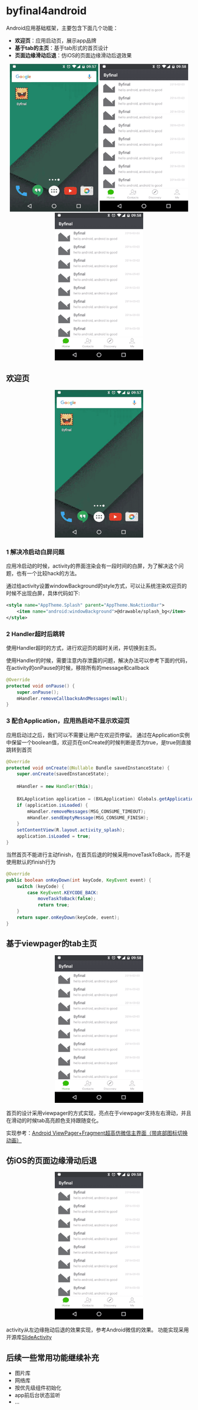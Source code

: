 # byfinal4android
Android应用基础框架，主要包含下面几个功能：

* **欢迎页**：应用启动页，展示app品牌
* **基于tab的主页**：基于tab形式的首页设计
* **页面边缘滑动后退**：仿iOS的页面边缘滑动后退效果

<p align="center">
  <img src="01.gif" alt="splash" height="400" width="240"/>
  <img src="02.gif" alt="splash" height="400" width="240"/>
  <img src="03.gif" alt="splash" height="400" width="240"/>
</p>

## 欢迎页
<p align="center">
  <img src="01.gif" alt="splash" height="400" width="240"/>
</p>

### 1 解决冷启动白屏问题
应用冷启动的时候，activity的界面渲染会有一段时间的白屏，为了解决这个问题，也有一个比较hack的方法。

通过给activity设置windowBackground的style方式，可以让系统渲染欢迎页的时候不出现白屏，具体代码如下:

```xml
<style name="AppTheme.Splash" parent="AppTheme.NoActionBar">
    <item name="android:windowBackground">@drawable/splash_bg</item>
</style>
```

### 2 Handler超时后跳转
使用Handler超时的方式，进行欢迎页的超时关闭，并切换到主页。

使用Handler的时候，需要注意内存泄露的问题，解决办法可以参考下面的代码，在activity的onPause的时候，移除所有的message和callback

```java
@Override
protected void onPause() {
    super.onPause();
    mHandler.removeCallbacksAndMessages(null);
}
```

### 3 配合Application，应用热启动不显示欢迎页
应用启动过之后，我们可以不需要让用户在欢迎页停留。
通过在Application实例中保留一个boolean值，欢迎页在onCreate的时候判断是否为true，是true则直接跳转到首页

```java
@Override
protected void onCreate(@Nullable Bundle savedInstanceState) {
    super.onCreate(savedInstanceState);

    mHandler = new Handler(this);

    BXLApplication application = (BXLApplication) Globals.getApplication();
    if (application.isLoaded) {
        mHandler.removeMessages(MSG_CONSUME_TIMEOUT);
        mHandler.sendEmptyMessage(MSG_CONSUME_FINISH);
    }
    setContentView(R.layout.activity_splash);
    application.isLoaded = true;
}
```

当然首页不能进行主动finish，在首页后退的时候采用moveTaskToBack，而不是使用默认的finish行为

```java
@Override
public boolean onKeyDown(int keyCode, KeyEvent event) {
    switch (keyCode) {
        case KeyEvent.KEYCODE_BACK:
            moveTaskToBack(false);
            return true;
    }
    return super.onKeyDown(keyCode, event);
}
```

## 基于viewpager的tab主页
<p align="center">
  <img src="02.gif" alt="tab_home" height="400" width="240"/>
</p>

首页的设计采用viewpager的方式实现，亮点在于viewpager支持左右滑动，并且在滑动的时候tab高亮颜色支持跟随变化。

实现参考：[Android ViewPager+Fragment超高仿微信主界面（带底部图标切换动画）](http://blog.csdn.net/shenyuanqing/article/details/49464767)

## 仿iOS的页面边缘滑动后退
<p align="center">
  <img src="03.gif" alt="slideback" height="400" width="240"/>
</p>

activity从左边缘拖动后退的效果实现，参考Android微信的效果。
功能实现采用开源库[SlideActivity](https://github.com/chenjishi/SlideActivity)

## 后续一些常用功能继续补充

* 图片库
* 网络库
* 按优先级组件初始化
* app前后台状态监听
* ...

